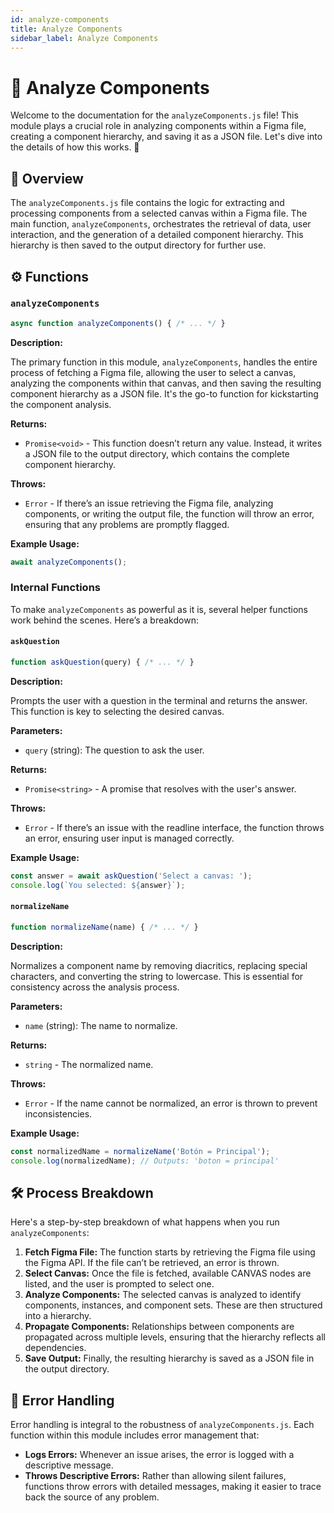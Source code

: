 ```yaml
---
id: analyze-components
title: Analyze Components
sidebar_label: Analyze Components
---
```


# 🔎 Analyze Components

Welcome to the documentation for the `analyzeComponents.js` file! This module plays a crucial role in analyzing components within a Figma file, creating a component hierarchy, and saving it as a JSON file. Let's dive into the details of how this works. 🚀

## 📝 Overview

The `analyzeComponents.js` file contains the logic for extracting and processing components from a selected canvas within a Figma file. The main function, `analyzeComponents`, orchestrates the retrieval of data, user interaction, and the generation of a detailed component hierarchy. This hierarchy is then saved to the output directory for further use.

## ⚙️ Functions

### `analyzeComponents`

```javascript
async function analyzeComponents() { /* ... */ }
```

**Description:**

The primary function in this module, `analyzeComponents`, handles the entire process of fetching a Figma file, allowing the user to select a canvas, analyzing the components within that canvas, and then saving the resulting component hierarchy as a JSON file. It's the go-to function for kickstarting the component analysis.

**Returns:**

- `Promise<void>` - This function doesn’t return any value. Instead, it writes a JSON file to the output directory, which contains the complete component hierarchy.

**Throws:**

- `Error` - If there’s an issue retrieving the Figma file, analyzing components, or writing the output file, the function will throw an error, ensuring that any problems are promptly flagged.

**Example Usage:**

```javascript
await analyzeComponents();
```

### Internal Functions

To make `analyzeComponents` as powerful as it is, several helper functions work behind the scenes. Here’s a breakdown:

#### `askQuestion`

```javascript
function askQuestion(query) { /* ... */ }
```

**Description:**

Prompts the user with a question in the terminal and returns the answer. This function is key to selecting the desired canvas.

**Parameters:**

- `query` (string): The question to ask the user.

**Returns:**

- `Promise<string>` - A promise that resolves with the user's answer.

**Throws:**

- `Error` - If there’s an issue with the readline interface, the function throws an error, ensuring user input is managed correctly.

**Example Usage:**

```javascript
const answer = await askQuestion('Select a canvas: ');
console.log(`You selected: ${answer}`);
```

#### `normalizeName`

```javascript
function normalizeName(name) { /* ... */ }
```

**Description:**

Normalizes a component name by removing diacritics, replacing special characters, and converting the string to lowercase. This is essential for consistency across the analysis process.

**Parameters:**

- `name` (string): The name to normalize.

**Returns:**

- `string` - The normalized name.

**Throws:**

- `Error` - If the name cannot be normalized, an error is thrown to prevent inconsistencies.

**Example Usage:**

```javascript
const normalizedName = normalizeName('Botón = Principal');
console.log(normalizedName); // Outputs: 'boton = principal'
```

## 🛠️ Process Breakdown

Here's a step-by-step breakdown of what happens when you run `analyzeComponents`:

1. **Fetch Figma File:** The function starts by retrieving the Figma file using the Figma API. If the file can’t be retrieved, an error is thrown.
2. **Select Canvas:** Once the file is fetched, available CANVAS nodes are listed, and the user is prompted to select one.
3. **Analyze Components:** The selected canvas is analyzed to identify components, instances, and component sets. These are then structured into a hierarchy.
4. **Propagate Components:** Relationships between components are propagated across multiple levels, ensuring that the hierarchy reflects all dependencies.
5. **Save Output:** Finally, the resulting hierarchy is saved as a JSON file in the output directory.

## 🚨 Error Handling

Error handling is integral to the robustness of `analyzeComponents.js`. Each function within this module includes error management that:

- **Logs Errors:** Whenever an issue arises, the error is logged with a descriptive message.
- **Throws Descriptive Errors:** Rather than allowing silent failures, functions throw errors with detailed messages, making it easier to trace back the source of any problem.
